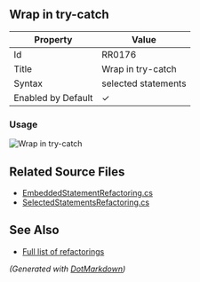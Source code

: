 ## Wrap in try\-catch

| Property           | Value               |
| ------------------ | ------------------- |
| Id                 | RR0176              |
| Title              | Wrap in try\-catch  |
| Syntax             | selected statements |
| Enabled by Default | &#x2713;            |

### Usage

![Wrap in try-catch](../../images/refactorings/WrapInTryCatch.png)

## Related Source Files

* [EmbeddedStatementRefactoring.cs](../../src/Refactorings/CSharp/Refactorings/EmbeddedStatementRefactoring.cs)
* [SelectedStatementsRefactoring.cs](../../src/Refactorings/CSharp/Refactorings/SelectedStatementsRefactoring.cs)

## See Also

* [Full list of refactorings](Refactorings.md)

*\(Generated with [DotMarkdown](http://github.com/JosefPihrt/DotMarkdown)\)*